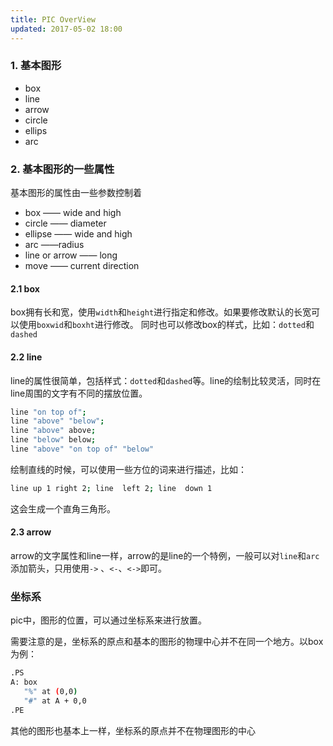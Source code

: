 ```yaml
---
title: PIC OverView
updated: 2017-05-02 18:00
---
```


### 1. 基本图形

+ box
+ line
+ arrow
+ circle
+ ellips
+ arc

### 2. 基本图形的一些属性

基本图形的属性由一些参数控制着

+ box —— wide and high
+ circle —— diameter
+ ellipse —— wide and high
+ arc   ——radius
+ line or arrow —— long
+ move      —— current direction 

#### 2.1 box

box拥有长和宽，使用`width`和`height`进行指定和修改。如果要修改默认的长宽可以使用`boxwid`和`boxht`进行修改。
同时也可以修改box的样式，比如：`dotted`和`dashed`

#### 2.2 line

line的属性很简单，包括样式：`dotted`和`dashed`等。line的绘制比较灵活，同时在line周围的文字有不同的摆放位置。

```bash
line "on top of";
line "above" "below";
line "above" above;
line "below" below;
line "above" "on top of" "below"
```

绘制直线的时候，可以使用一些方位的词来进行描述，比如：

```bash
line up 1 right 2; line  left 2; line  down 1 
```

这会生成一个直角三角形。


#### 2.3 arrow

arrow的文字属性和line一样，arrow的是line的一个特例，一般可以对`line`和`arc`添加箭头，只用使用`->` 、`<-`、`<->`即可。



### 坐标系
pic中，图形的位置，可以通过坐标系来进行放置。

需要注意的是，坐标系的原点和基本的图形的物理中心并不在同一个地方。以box为例：

```bash
.PS
A: box
   "%" at (0,0) 
   "#" at A + 0,0 
.PE
```

其他的图形也基本上一样，坐标系的原点并不在物理图形的中心




